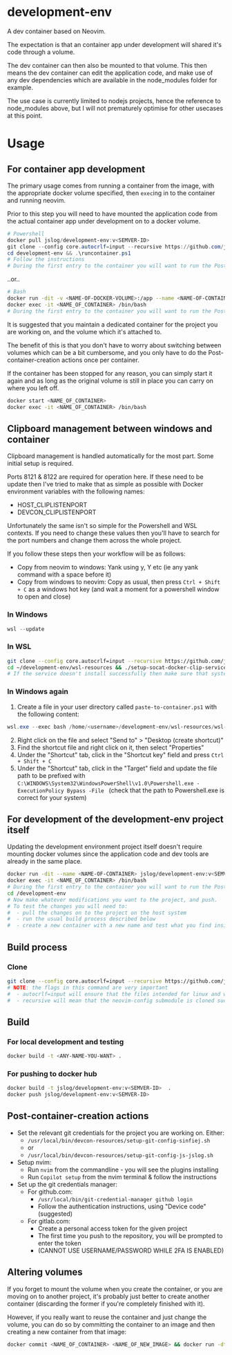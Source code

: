 # development-env

A dev container based on Neovim.

The expectation is that an container app under development will shared it's code through a volume.

The dev container can then also be mounted to that volume. This then means the dev container can edit the application code, and make use of any dev dependencies which are available in the node_modules folder for example.

The use case is currently limited to nodejs projects, hence the reference to node_modules above, but I will not prematurely optimise for other usecases at this point.

# Usage

## For container app development

The primary usage comes from running a container from the image, with the appropriate docker volume specified, then `exec`ing in to the container and running neovim.

Prior to this step you will need to have mounted the application code from the actual container app under development on to a docker volume.

```powershell
# Powershell
docker pull jslog/development-env:v<SEMVER-ID>
git clone --config core.autocrlf=input --recursive https://github.com/js-jslog/development-env.git
cd development-env && .\runcontainer.ps1
# Follow the instructions
# During the first entry to the container you will want to run the Post-container-creation actions described below
```

..or..

```bash
# Bash
docker run -dit -v <NAME-OF-DOCKER-VOLUME>:/app --name <NAME-OF-CONTAINER> jslog/development-env:v<SEMVER-ID>
docker exec -it <NAME_OF_CONTAINER> /bin/bash
# During the first entry to the container you will want to run the Post-container-creation actions described below
```
It is suggested that you maintain a dedicated container for the project you are working on, and the volume which it's attached to.

The benefit of this is that you don't have to worry about switching between volumes which can be a bit cumbersome, and you only have to do the Post-container-creation actions once per container.

If the container has been stopped for any reason, you can simply start it again and as long as the original volume is still in place you can carry on where you left off.

```bash
docker start <NAME_OF_CONTAINER>
docker exec -it <NAME_OF_CONTAINER> /bin/bash
```

## Clipboard management between windows and container

Clipboard management is handled automatically for the most part. Some initial setup is required.

Ports 8121 & 8122 are required for operation here. If these need to be update then I've tried to make that as simple as possible with Docker environment variables with the following names:

- HOST_CLIPLISTENPORT
- DEVCON_CLIPLISTENPORT

Unfortunately the same isn't so simple for the Powershell and WSL contexts. If you need to change these values then you'll have to search for the port numbers and change them across the whole project.

If you follow these steps then your workflow will be as follows:

- Copy from neovim to windows: Yank using <space>y, <space>Y etc (ie any yank command with a space before it)
- Copy from windows to neovim: Copy as usual, then press `Ctrl + Shift + C` as a windows hot key (and wait a moment for a powershell window to open and close)

### In Windows

```powershell
wsl --update
```

### In WSL

```bash
git clone --config core.autocrlf=input --recursive https://github.com/js-jslog/development-env.git ~/development-env
cd ~/development-env/wsl-resources && ./setup-socat-docker-clip-service.sh
# If the service doesn't install successfully then make sure that systemd is enabled in your wsl
```

### In Windows again

1. Create a file in your user directory called `paste-to-container.ps1` with the following content:

```powershell
wsl.exe --exec bash /home/<username>/development-env/wsl-resources/wsl-clip-emitter.sh # Replace <username> with your username
```

2. Right click on the file and select "Send to" > "Desktop (create shortcut)"
3. Find the shortcut file and right click on it, then select "Properties"
4. Under the "Shortcut" tab, click in the "Shortcut key" field and press `Ctrl + Shift + C`
5. Under the "Shortcut" tab, click in the "Target" field and update the file path to be prefixed with `C:\WINDOWS\System32\WindowsPowerShell\v1.0\Powershell.exe -ExecutionPolicy Bypass -File ` (check that the path to Powershell.exe is correct for your system)

## For development of the development-env project itself

Updating the development environment project itself doesn't require mounting docker volumes since the application code and dev tools are already in the same place.

```bash
docker run -dit --name <NAME-OF-CONTAINER> jslog/development-env:v<SEMVER-ID>
docker exec -it <NAME_OF_CONTAINER> /bin/bash
# During the first entry to the container you will want to run the Post-container-creation actions described below
cd /development-env
# Now make whatever modifications you want to the project, and push.
# To test the changes you will need to:
#  - pull the changes on to the project on the host system
#  - run the usual build process described below
#  - create a new container with a new name and test what you find inside
```

## Build process

### Clone

```bash
git clone --config core.autocrlf=input --recursive https://github.com/js-jslog/development-env.git
# NOTE: the flags in this command are very important
#  - autocrlf=input will ensure that the files intended for linux and windows contexts will have their intended line endings before being run / copied in to the container. We don't want linux files being cloned on to a Windows machine, having their line endings updated and then being copied as is in to the linux Docker image.
#  - recursive will mean that the neovim-config submodule is cloned successfully
```

## Build

### For local development and testing

```bash
docker build -t <ANY-NAME-YOU-WANT> .
```

### For pushing to docker hub

```bash
docker build -t jslog/development-env:v<SEMVER-ID>  .
docker push jslog/development-env:v<SEMVER-ID>
```

## Post-container-creation actions

- Set the relevant git credentials for the project you are working on. Either:
  - `/usr/local/bin/devcon-resources/setup-git-config-sinfiej.sh`
  - or
  - `/usr/local/bin/devcon-resources/setup-git-config-js-jslog.sh`
- Setup nvim:
  - Run `nvim` from the commandline - you will see the plugins installing
  - Run `Copilot setup` from the nvim terminal & follow the instructions
- Set up the git credentials manager:
  - For github.com:
    - `/usr/local/bin/git-credential-manager github login`
    - Follow the authentication instructions, using "Device code" (suggested)
  - For gitlab.com:
    - Create a personal access token for the given project
    - The first time you push to the repository, you will be prompted to enter the token
    - (CANNOT USE USERNAME/PASSWORD WHILE 2FA IS ENABLED)

## Altering volumes

If you forget to mount the volume when you create the container, or you are moving on to another project, it's probably just better to create another container (discarding the former if you're completely finished with it).

However, if you really want to reuse the container and just change the volume, you can do so by committing the container to an image and then creating a new container from that image:

```bash
docker commit <NAME_OF_CONTAINER> <NAME_OF_NEW_IMAGE> && docker run -dti -v <NAME_OF_DOCKER_VOLUME>:<WORKDIR_OF_THE_CONTAINER> --name <NAME_OF_NEW_CONTAINER> <NAME_OF_NEW_IMAGE>"
```
